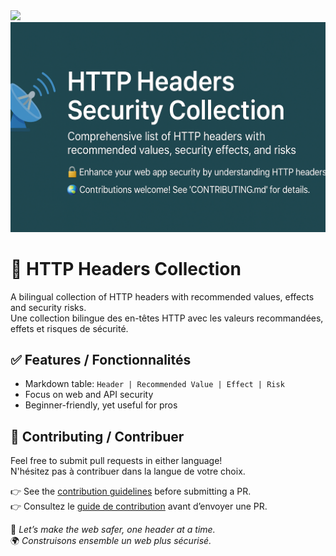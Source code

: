<img src="/home/nanaelie/Documents/python/http-headers-collection/feb59528fba778bd0fc21f38022f61e1.gif" />

<img src="VhwERfKYRaBdoDmdbSRXoNpObwFDCmdNcqyrPztLoneipwkLYPcmnbsmqvqPJdgx.png" />

# 🔐 HTTP Headers Collection

A bilingual collection of HTTP headers with recommended values, effects and security risks.<br>
Une collection bilingue des en-têtes HTTP avec les valeurs recommandées, effets et risques de sécurité.

## ✅ Features / Fonctionnalités

- Markdown table: `Header | Recommended Value | Effect | Risk`
- Focus on web and API security
- Beginner-friendly, yet useful for pros

## 🤝 Contributing / Contribuer

Feel free to submit pull requests in either language!<br>
N'hésitez pas à contribuer dans la langue de votre choix.

👉 See the [contribution guidelines](CONTRIBUTING.md) before submitting a PR.<br>
👉 Consultez le [guide de contribution](CONTRIBUTING.md) avant d’envoyer une PR.

🌟 *Let’s make the web safer, one header at a time.*<br>
🌍 *Construisons ensemble un web plus sécurisé.*

